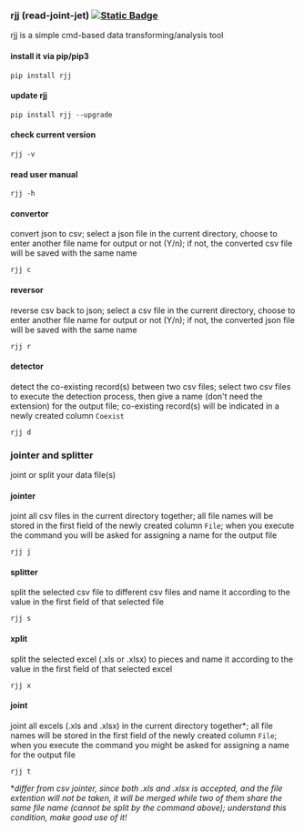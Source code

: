 ### rjj (read-joint-jet) [![Static Badge](https://img.shields.io/badge/ver-0.1.1-black?logo=github)](https://github.com/calcuis/rjj/releases)
rjj is a simple cmd-based data transforming/analysis tool
#### install it via pip/pip3
```
pip install rjj
```
#### update rjj
```
pip install rjj --upgrade
```
#### check current version
```
rjj -v
```
#### read user manual
```
rjj -h
```
#### convertor
convert json to csv; select a json file in the current directory, choose to enter another file name for output or not (Y/n); if not, the converted csv file will be saved with the same name
```
rjj c
```
#### reversor
reverse csv back to json; select a csv file in the current directory, choose to enter another file name for output or not (Y/n); if not, the converted json file will be saved with the same name
```
rjj r
```
#### detector
detect the co-existing record(s) between two csv files; select two csv files to execute the detection process, then give a name (don't need the extension) for the output file; co-existing record(s) will be indicated in a newly created column `Coexist`
```
rjj d
```
### jointer and splitter
joint or split your data file(s)
#### jointer
joint all csv files in the current directory together; all file names will be stored in the first field of the newly created column `File`; when you execute the command you will be asked for assigning a name for the output file
```
rjj j
```
#### splitter
split the selected csv file to different csv files and name it according to the value in the first field of that selected file
```
rjj s
```
#### xplit
split the selected excel (.xls or .xlsx) to pieces and name it according to the value in the first field of that selected excel
```
rjj x
```
#### joint
joint all excels (.xls and .xlsx) in the current directory together*; all file names will be stored in the first field of the newly created column `File`; when you execute the command you might be asked for assigning a name for the output file
```
rjj t
```
**differ from csv jointer, since both .xls and .xlsx is accepted, and the file extention will not be taken, it will be merged while two of them share the same file name (cannot be split by the command above); understand this condition, make good use of it!*
